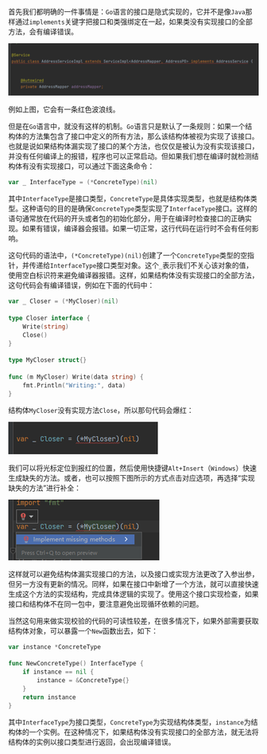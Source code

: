 首先我们都明确的一件事情是：`Go`语言的接口是隐式实现的，它并不是像`Java`那样通过`implements`关键字把接口和类强绑定在一起，如果类没有实现接口的全部方法，会有编译错误。

<img src="image/image-20240122144556735.png" alt="image-20240122144556735" style="zoom: 50%;" />

例如上图，它会有一条红色波浪线。

但是在`Go`语言中，就没有这样的机制。`Go`语言只是默认了一条规则：如果一个结构体的方法集包含了接口中定义的所有方法，那么该结构体被视为实现了该接口。也就是说如果结构体漏实现了接口的某个方法，也仅仅是被认为没有实现该接口，并没有任何编译上的报错，程序也可以正常启动。但如果我们想在编译时就检测结构体有没有实现接口，可以通过下面这条命令：

```go
var _ InterfaceType = (*ConcreteType)(nil)
```

其中`InterfaceType`是接口类型，`ConcreteType`是具体实现类型，也就是结构体类型。这种语句的目的是确保`ConcreteType`类型实现了`InterfaceType`接口。这样的语句通常放在代码的开头或者包的初始化部分，用于在编译时检查接口的正确实现。如果有错误，编译器会报错。如果一切正常，这行代码在运行时不会有任何影响。

这句代码的语法中，`(*ConcreteType)(nil)`创建了一个`ConcreteType`类型的空指针，并传递给`InterfaceType`接口类型对象。这个`_`表示我们不关心该对象的值，使用空白标识符来避免编译器报错。这样，如果结构体没有实现接口的全部方法，这句代码会有编译错误，例如在下面的代码中：

```go
var _ Closer = (*MyCloser)(nil)

type Closer interface {
	Write(string)
	Close()
}

type MyCloser struct{}

func (m MyCloser) Write(data string) {
	fmt.Println("Writing:", data)
}
```

结构体`MyCloser`没有实现方法`Close`，所以那句代码会爆红：

![image-20240122150645512](image/image-20240122150645512.png)

我们可以将光标定位到报红的位置，然后使用快捷键`Alt+Insert`（`Windows`）快速生成缺失的方法。或者，也可以按照下图所示的方式点击对应选项，再选择“实现缺失的方法”进行补全：

![image-20240122150814328](image/image-20240122150814328.png)

这样就可以避免结构体漏实现接口的方法，以及接口或实现方法更改了入参出参，但另一方没有更新的情况。同样，如果在接口中新增了一个方法，就可以直接快速生成这个方法的实现结构，完成具体逻辑的实现了。使用这个接口实现检查，如果接口和结构体不在同一包中，要注意避免出现循环依赖的问题。

当然这句用来做实现校验的代码的可读性较差，在很多情况下，如果外部需要获取结构体对象，可以暴露一个`New`函数出去，如下：

```go
var instance *ConcreteType

func NewConcreteType() InterfaceType {
	if instance == nil {
		instance = &ConcreteType{}
	}
	return instance
}
```

其中`InterfaceType`为接口类型，`ConcreteType`为实现结构体类型，`instance`为结构体的一个实例。在这种情况下，如果结构体没有实现接口的全部方法，就无法将结构体的实例以接口类型进行返回，会出现编译错误。
